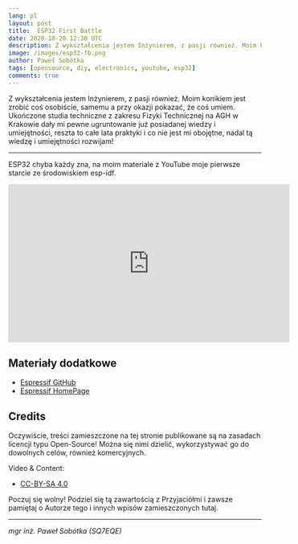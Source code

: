 ```yaml
---
lang: pl
layout: post
title:  ESP32 First Battle
date: 2020-10-20 12:30 UTC 
description: Z wykształcenia jestem Inżynierem, z pasji również. Moim konikiem jest zrobić coś osobiście, samemu a przy okazji pokazać, że coś umiem ... 
image: /images/esp32-fb.png
author: Paweł Sobótka
tags: [opensource, diy, electronics, youtube, esp32]
comments: true
---
```

Z wykształcenia jestem Inżynierem, z pasji również. Moim konikiem jest zrobić coś osobiście, samemu a przy okazji pokazać, że coś umiem. Ukończone studia techniczne z zakresu Fizyki Technicznej na AGH w Krakowie dały mi pewne ugruntowanie już posiadanej wiedzy i umiejętności, reszta to całe lata praktyki i co nie jest mi obojętne, nadal tą wiedzę i umiejętności rozwijam!

- - - 

ESP32 chyba każdy zna, na moim materiale z YouTube moje pierwsze starcie ze środowiskiem esp-idf.

<iframe width="560" height="315" src="https://www.youtube-nocookie.com/embed/5JK6JiYw5dY" frameborder="0" allow="accelerometer; autoplay; clipboard-write; encrypted-media; gyroscope; picture-in-picture" allowfullscreen></iframe>

## Materiały dodatkowe

- [Espressif GitHub](https://github.com/espressif "GitHub")
- [Espressif HomePage](https://www.espressif.com/ "HomePage")

## Credits

Oczywiście, treści zamieszczone na tej stronie publikowane są na zasadach licencji typu Open-Source! Można się nimi dzielić, wykorzystywać go do dowolnych celów, również komercyjnych.

Video & Content:

- [CC-BY-SA 4.0](https://creativecommons.org/licenses/by-sa/4.0/ "license text")

Poczuj się wolny! Podziel się tą zawartością z Przyjaciółmi i zawsze pamiętaj o Autorze tego i innych wpisów zamieszczonych tutaj.

- - -

_mgr inż. Paweł Sobótka (SQ7EQE)_
